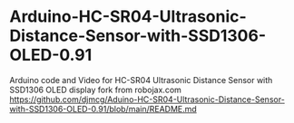 # Arduino-HC-SR04-Ultrasonic-Distance-Sensor-with-SSD1306-OLED-0.91
Arduino code and Video for HC-SR04 Ultrasonic Distance Sensor with SSD1306 OLED display  fork from robojax.com
https://github.com/djmcg/Aduino-HC-SR04-Ultrasonic-Distance-Sensor-with-SSD1306-OLED-0.91/blob/main/README.md
